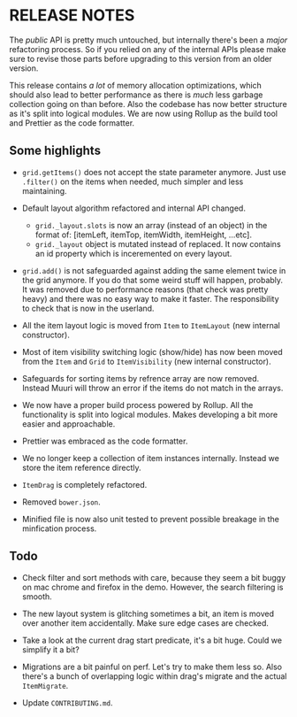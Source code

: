 # RELEASE NOTES

The _public_ API is pretty much untouched, but internally there's been a _major_ refactoring process. So if you relied on any of the internal APIs please make sure to revise those parts before upgrading to this version from an older version.

This release contains _a lot_ of memory allocation optimizations, which should also lead to better performance as there is _much_ less garbage collection going on than before. Also the codebase has now better structure as it's split into logical modules. We are now using Rollup as the build tool and Prettier as the code formatter.

## Some highlights

* `grid.getItems()` does not accept the state parameter anymore. Just use `.filter()` on the items when needed, much simpler and less maintaining.

* Default layout algorithm refactored and internal API changed.
  - `grid._layout.slots` is now an array (instead of an object) in the format of: [itemLeft, itemTop, itemWidth, itemHeight, ...etc].
  - `grid._layout` object is mutated instead of replaced. It now contains an id property which is inceremented on every layout.

* `grid.add()` is not safeguarded against adding the same element twice in the grid anymore. If you do that some weird stuff will happen, probably. It was removed due to performance reasons (that check was pretty heavy) and there was no easy way to make it faster. The responsibility to check that is now in the userland.

* All the item layout logic is moved from `Item` to `ItemLayout` (new internal constructor).

* Most of item visibility switching logic (show/hide) has now been moved from the `Item` and `Grid` to `ItemVisibility` (new internal constructor).

* Safeguards for sorting items by refrence array are now removed. Instead Muuri will throw an error if the items do not match in the arrays.

* We now have a proper build process powered by Rollup. All the functionality is split into logical modules. Makes developing a bit more easier and approachable.

* Prettier was embraced as the code formatter.

* We no longer keep a collection of item instances internally. Instead we store the item reference directly.

* `ItemDrag` is completely refactored.

* Removed `bower.json`.

* Minified file is now also unit tested to prevent possible breakage in the minfication process.

## Todo

* Check filter and sort methods with care, because they seem a bit buggy on mac chrome and firefox in the demo. However, the search filtering is smooth.

* The new layout system is glitching sometimes a bit, an item is moved over another item accidentally. Make sure edge cases are checked.

* Take a look at the current drag start predicate, it's a bit huge. Could we simplify it a bit?

* Migrations are a bit painful on perf. Let's try to make them less so. Also there's a bunch of overlapping logic within drag's migrate and the actual `ItemMigrate`.

* Update `CONTRIBUTING.md`.